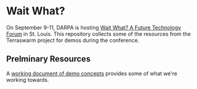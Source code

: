 Wait What?
==========

On September 9-11, DARPA is hosting [Wait What? A Future Technology Forum](http://darpawaitwhat.com/)
in St. Louis. This repository collects some of the resources from the Terraswarm project for demos
during the conference.


Prelminary Resources
--------------------

A [working document of demo concepts](https://docs.google.com/presentation/d/1RnnTR85qCqPzsePCiC81mgAAY4eaVDcLB_wB0y3hUzw/edit#slide=id.p)
provides some of what we're working towards.
